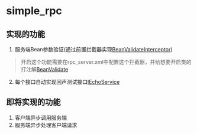 # simple_rpc
## 实现的功能
1. 服务端Bean参数验证(通过前置拦截器实现[BeanValidateInterceptor](https://github.com/liukefeng2008/simple_rpc/blob/master/src/main/java/com/ifengxue/rpc/server/interceptor/BeanValidateInterceptor.java))
> 开启这个功能需要在rpc_server.xml中配置这个拦截器，并给想要开启类的打注解[BeanValidate](https://github.com/liukefeng2008/simple_rpc/blob/master/src/main/java/com/ifengxue/rpc/server/annotation/BeanValidate.java)
2. 每个接口自动实现回声测试接口[IEchoService](https://github.com/liukefeng2008/simple_rpc/blob/master/src/main/java/com/ifengxue/rpc/protocol/IEchoService.java)
## 即将实现的功能
1. 客户端异步调用服务端
2. 服务端异步处理客户端请求
